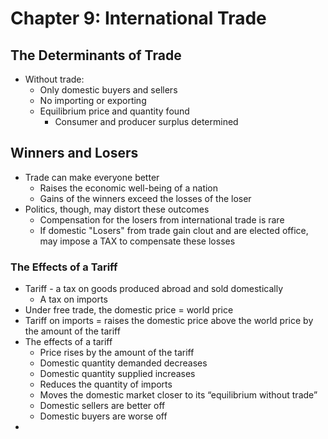# Chapter 9: International Trade
## The Determinants of Trade
- Without trade:
	- Only domestic buyers and sellers
	- No importing or exporting
	- Equilibrium price and quantity found
		- Consumer and producer surplus determined
## Winners and Losers
- Trade can make everyone better
	- Raises the economic well-being of a nation
	- Gains of the winners exceed the losses of the loser
- Politics, though, may distort these outcomes
	- Compensation for the losers from international trade is rare
	- If domestic "Losers" from trade gain clout and are elected office, may impose a TAX to compensate these losses
### The Effects of a Tariff
- Tariff - a tax on goods produced abroad and sold domestically
	- A tax on imports
- Under free trade, the domestic price = world price
- Tariff on imports = raises the domestic price above the world price by the amount of the tariff
- The effects of a tariff
	- Price rises by the amount of the tariff
	- Domestic quantity demanded decreases
	- Domestic quantity supplied increases 
	- Reduces the quantity of imports
	- Moves the domestic market closer to its “equilibrium without trade”
	- Domestic sellers are better off
	- Domestic buyers are worse off
- 